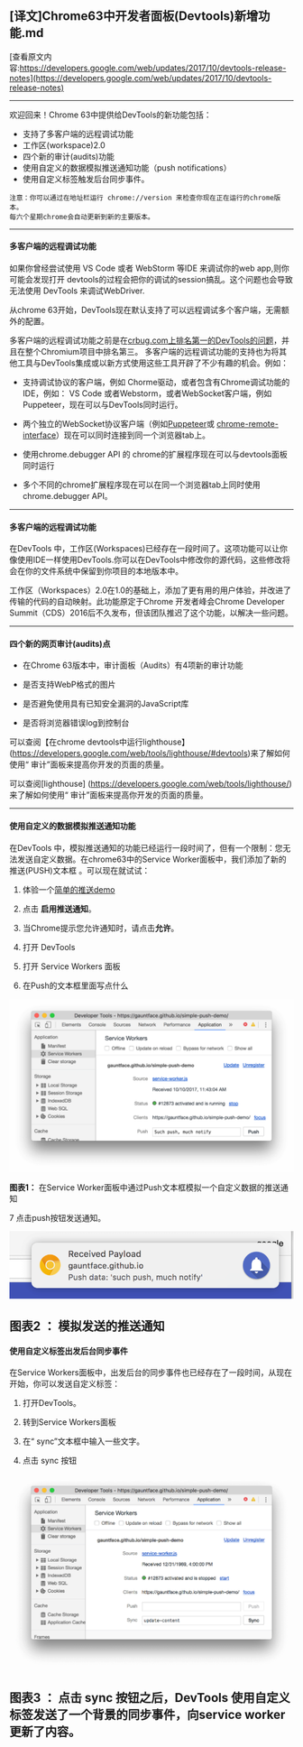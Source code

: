 ## [译文]Chrome63中开发者面板(Devtools)新增功能.md

[查看原文内容:https://developers.google.com/web/updates/2017/10/devtools-release-notes](https://developers.google.com/web/updates/2017/10/devtools-release-notes)

----------

欢迎回来！Chrome 63中提供给DevTools的新功能包括：

   * 支持了多客户端的远程调试功能
   * 工作区(workspace)2.0
   * 四个新的审计(audits)功能
   * 使用自定义的数据模拟推送通知功能（push notifications）
   * 使用自定义标签触发后台同步事件。


```
注意：你可以通过在地址栏运行 chrome://version 来检查你现在正在运行的chrome版本。
每六个星期chrome会自动更新到新的主要版本。
```

----------
#### 多客户端的远程调试功能

如果你曾经尝试使用 VS Code  或者 WebStorm 等IDE 来调试你的web app,则你可能会发现打开 devtools的过程会把你的调试的session搞乱。这个问题也会导致无法使用 DevTools 来调试WebDriver.

从chrome 63开始，DevTools现在默认支持了可以远程调试多个客户端，无需额外的配置。

多客户端的远程调试功能之前是在[crbug.com上排名第一的DevTools的问题](https://crbug.com/129539)，并且在整个Chromium项目中排名第三。
多客户端的远程调试功能的支持也为将其他工具与DevTools集成或以新方式使用这些工具开辟了不少有趣的机会。例如：

* 支持调试协议的客户端，例如 Chorme驱动，或者包含有Chrome调试功能的IDE，例如： VS Code 或者Webstorm，或者WebSocket客户端，例如Puppeteer，现在可以与DevTools同时运行。

* 两个独立的WebSocket协议客户端（例如[Puppeteer](https://github.com/GoogleChrome/puppeteer)或 [chrome-remote-interface](https://github.com/cyrus-and/chrome-remote-interface)）现在可以同时连接到同一个浏览器tab上。

* 使用chrome.debugger API 的 chrome的扩展程序现在可以与devtools面板同时运行

* 多个不同的chrome扩展程序现在可以在同一个浏览器tab上同时使用chrome.debugger API。

----------
#### 多客户端的远程调试功能

在DevTools 中，工作区(Workspaces)已经存在一段时间了。这项功能可以让你像使用IDE一样使用DevTools.你可以在DevTools中修改你的源代码，这些修改将会在你的文件系统中保留到你项目的本地版本中。


工作区（Workspaces）2.0在1.0的基础上，添加了更有用的用户体验，并改进了传输的代码的自动映射。此功能原定于Chrome 开发者峰会Chrome Developer Summit（CDS）2016后不久发布，但该团队推迟了这个功能，以解决一些问题。

----------
#### 四个新的网页审计(audits)点

* 在Chrome 63版本中，审计面板（Audits）有4项新的审计功能

* 是否支持WebP格式的图片

* 是否避免使用具有已知安全漏洞的JavaScript库

* 是否将浏览器错误log到控制台

可以查阅【在chrome devtools中运行lighthouse】  (https://developers.google.com/web/tools/lighthouse/#devtools)来了解如何使用“ 审计”面板来提高你开发的页面的质量。

可以查阅[lighthouse] (https://developers.google.com/web/tools/lighthouse/)来了解如何使用“ 审计”面板来提高你开发的页面的质量。

----------

#### 使用自定义的数据模拟推送通知功能

在DevTools 中，模拟推送通知的功能已经运行一段时间了，但有一个限制：您无法发送自定义数据。在chrome63中的Service Worker面板中，我们添加了新的推送(PUSH)文本框 。可以现在就试试：

1. 体验一个[简单的推送demo](https://gauntface.github.io/simple-push-demo/)

2. 点击 **启用推送通知**。

3. 当Chrome提示您允许通知时，请点击**允许**。

4. 打开 DevTools

5. 打开 Service Workers 面板

6. 在Push的文本框里面写点什么

![图片](images/push-text.png)

**图表1：**
在Service Worker面板中通过Push文本框模拟一个自定义数据的推送通知

7 点击push按钮发送通知。

![图片](images/push-result.png)

**图表2 ：**
模拟发送的推送通知
----------

#### 使用自定义标签出发后台同步事件

在Service Workers面板中，出发后台的同步事件也已经存在了一段时间，从现在开始，你可以发送自定义标签：

1. 打开DevTools。

2. 转到Service Workers面板

3. 在“ sync”文本框中输入一些文字。

4. 点击 sync 按钮

![图片](images/sync.png)

**图表3 ：**
点击 **sync** 按钮之后，DevTools 使用自定义标签发送了一个背景的同步事件，向service worker更新了内容。
----------
